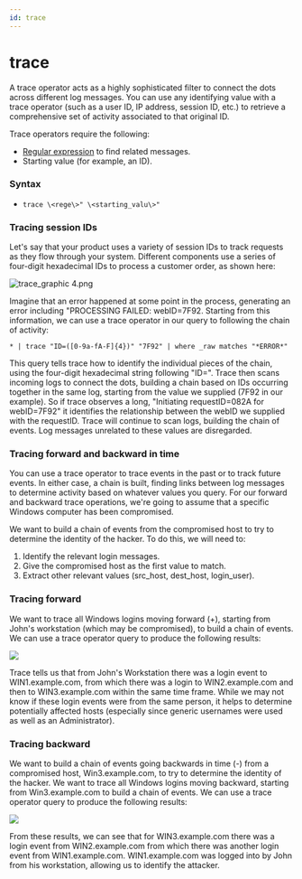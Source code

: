 ```yaml
---
id: trace
---
```


# trace

A trace operator acts as a highly sophisticated filter to connect the
dots across different log messages. You can use any identifying value
with a trace operator (such as a user ID, IP address, session ID, etc.)
to retrieve a comprehensive set of activity associated to that original
ID.

Trace operators require the following:

* [Regular
    expression](../parse-operators/02-Parse-Variable-Patterns-Using-Regex.md "Parse Variable Patterns Using Regex")
    to find related messages.
* Starting value (for example, an ID).

### Syntax

* `trace \<rege\>" \<starting_valu\>"`

### Tracing session IDs

Let's say that your product uses a variety of session IDs to track
requests as they flow through your system. Different components use a
series of four-digit hexadecimal IDs to process a customer order, as
shown here:

![trace_graphic
4.png](../../static/img/search-query-language/search-operators/trace/trace_graphic-4.png)

Imagine that an error happened at some point in the process, generating
an error including "PROCESSING FAILED: webID=7F92. Starting from this
information, we can use a trace operator in our query to following the
chain of activity:

`* | trace "ID=([0-9a-fA-F]{4})" "7F92" | where _raw matches "*ERROR*"`

This query tells trace how to identify the individual pieces of the
chain, using the four-digit hexadecimal string following "ID=". Trace
then scans incoming logs to connect the dots, building a chain based on
IDs occurring together in the same log, starting from the value we
supplied (7F92 in our example). So if trace observes a long, "Initiating
requestID=082A for webID=7F92" it identifies the relationship between
the webID we supplied with the requestID. Trace will continue to scan
logs, building the chain of events. Log messages unrelated to these
values are disregarded.

### Tracing forward and backward in time

You can use a trace operator to trace events in the past or to track
future events. In either case, a chain is built, finding links between
log messages to determine activity based on whatever values you query.
For our forward and backward trace operations, we're going to assume
that a specific Windows computer has been compromised.

We want to build a chain of events from the compromised host to try to
determine the identity of the hacker. To do this, we will need to:

1.  Identify the relevant login messages.
2.  Give the compromised host as the first value to match.
3.  Extract other relevant values (src_host, dest_host, login_user).

### Tracing forward

We want to trace all Windows logins moving forward (+), starting from
John's workstation (which may be compromised), to build a chain of
events. We can use a trace operator query to produce the following
results:

![](../../static/img/search-query-language/search-operators/trace/../../../../Assets/Media_Repository/trace_forward_example.png)

Trace tells us that from John's Workstation there was a login event to
WIN1.example.com, from which there was a login to WIN2.example.com and
then to WIN3.example.com within the same time frame. While we may not
know if these login events were from the same person, it helps to
determine potentially affected hosts (especially since generic usernames
were used as well as an Administrator).

### Tracing backward

We want to build a chain of events going backwards in time (-) from a
compromised host, Win3.example.com, to try to determine the identity of
the hacker. We want to trace all Windows logins moving backward,
starting from Win3.example.com to build a chain of events. We can use a
trace operator query to produce the following results:

![](../../static/img/search-query-language/search-operators/trace/../../../../Assets/Media_Repository/trace_backwards_example.png)

From these results, we can see that for WIN3.example.com there was a
login event from WIN2.example.com from which there was another login
event from WIN1.example.com. WIN1.example.com was logged into by John
from his workstation, allowing us to identify the attacker.
